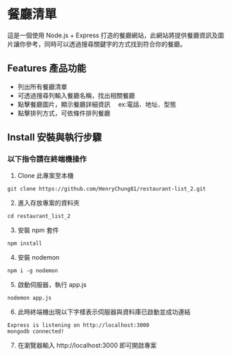 # 餐廳清單

這是一個使用 Node.js + Express 打造的餐廳網站，此網站將提供餐廳資訊及圖片讓你參考，同時可以透過搜尋關鍵字的方式找到符合你的餐廳。

## Features 產品功能

- 列出所有餐廳清單
- 可透過搜尋列輸入餐廳名稱，找出相關餐廳
- 點擊餐廳圖片，顯示餐廳詳細資訊　 ex:電話、地址、型態
- 點擊排列方式，可依條件排列餐廳

## Install 安裝與執行步驟

### 以下指令請在終端機操作

1. Clone 此專案至本機

```
git clone https://github.com/HenryChung81/restaurant-list_2.git
```

2. 進入存放專案的資料夾

```
cd restaurant_list_2
```

3. 安裝 npm 套件

```
npm install
```

4. 安裝 nodemon

```
npm i -g nodemon
```

5. 啟動伺服器，執行 app.js

```
nodemon app.js
```

6. 此時終端機出現以下字樣表示伺服器與資料庫已啟動並成功連結

```
Express is listening on http://localhost:3000
mongodb connected!
```

7. 在瀏覽器輸入 http://localhost:3000 即可開啟專案
